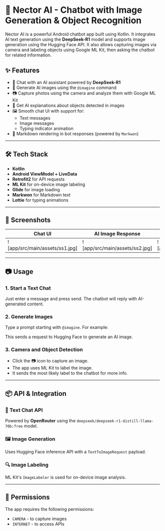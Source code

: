 # 🤖 Nector AI - Chatbot with Image Generation & Object Recognition

Nector AI is a powerful Android chatbot app built using Kotlin. It integrates AI text generation using the **DeepSeek-R1** model and supports image generation using the Hugging Face API. It also allows capturing images via camera and labeling objects using Google ML Kit, then asking the chatbot for related information.

## ✨ Features

- 💬 Chat with an AI assistant powered by **DeepSeek-R1**
- 🎨 Generate AI images using the `@imagine` command
- 📷 Capture photos using the camera and analyze them with Google ML Kit
- 🧠 Get AI explanations about objects detected in images
- 🖼️ Smooth chat UI with support for:
  - Text messages
  - Image messages
  - Typing indicator animation
- 📜 Markdown rendering in bot responses (powered by `Markwon`)

---

## 🛠️ Tech Stack

- **Kotlin**
- **Android ViewModel + LiveData**
- **Retrofit2** for API requests
- **ML Kit** for on-device image labeling
- **Glide** for image loading
- **Markwon** for Markdown text
- **Lottie** for typing animations

---

## 📸 Screenshots

| Chat UI | AI Image Response | Image Labeling |
|--------|-------------------|----------------|
| ![app/src/main/assets/ss1.jpg] | ![app/src/main/assets/ss2.jpg] | ![app/src/main/assets/ss3.jpg] |


---

## 📷 Usage

### 1. Start a Text Chat

Just enter a message and press send. The chatbot will reply with AI-generated content.

### 2. Generate Images

Type a prompt starting with `@imagine`. For example:


This sends a request to Hugging Face to generate an AI image.

### 3. Camera and Object Detection

- Click the 📷 icon to capture an image.
- The app uses ML Kit to label the image.
- It sends the most likely label to the chatbot for more info.

---

## 📦 API & Integration

### 🤖 Text Chat API
Powered by **OpenRouter** using the `deepseek/deepseek-r1-distill-llama-70b:free` model.

### 🖼️ Image Generation
Uses Hugging Face inference API with a `TextToImageRequest` payload.

### 🔍 Image Labeling
ML Kit's `ImageLabeler` is used for on-device image analysis.

---

## 🔐 Permissions

The app requires the following permissions:

- `CAMERA` - to capture images
- `INTERNET` - to access APIs


